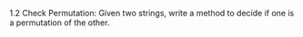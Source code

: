 1.2 Check Permutation: Given two strings, write a method to decide if one is a permutation of the
other.
